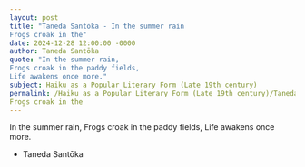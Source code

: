 ```yaml
---
layout: post
title: "Taneda Santōka - In the summer rain
Frogs croak in the"
date: 2024-12-28 12:00:00 -0000
author: Taneda Santōka
quote: "In the summer rain,
Frogs croak in the paddy fields,
Life awakens once more."
subject: Haiku as a Popular Literary Form (Late 19th century)
permalink: /Haiku as a Popular Literary Form (Late 19th century)/Taneda Santōka/Taneda Santōka - In the summer rain
Frogs croak in the
---
```


In the summer rain,
Frogs croak in the paddy fields,
Life awakens once more.

- Taneda Santōka
